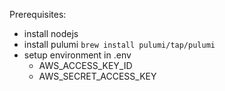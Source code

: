 Prerequisites:

-   install nodejs
-   install pulumi `brew install pulumi/tap/pulumi`
-   setup environment in .env
    -   AWS_ACCESS_KEY_ID
    -   AWS_SECRET_ACCESS_KEY
